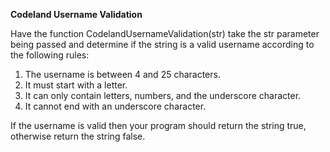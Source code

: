 **Codeland Username Validation**

Have the function CodelandUsernameValidation(str) take the str parameter being passed and determine if the string is a valid username according to the following rules:
1. The username is between 4 and 25 characters.
2. It must start with a letter.
3. It can only contain letters, numbers, and the underscore character.
4. It cannot end with an underscore character.

If the username is valid then your program should return the string true, otherwise return the string false.
